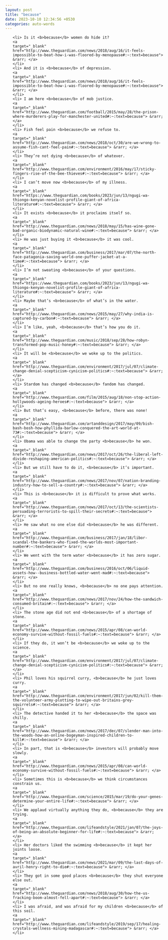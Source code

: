 ```yaml
---
layout: post
title: "because"
date: 2023-10-10 12:34:56 +0530
categories: auto-words
---
```

<ol>

    <li> Is it <b>because</b> women do hide it?
    <a 
    target="_blank" 
    href="http://www.theguardian.com/news/2018/aug/16/it-feels-impossible-to-beat-how-i-was-floored-by-menopause#:~:text=because"> &rarr; </a>
    </li>
    <li> And it is <b>because</b> of depression.
    <a 
    target="_blank" 
    href="http://www.theguardian.com/news/2018/aug/16/it-feels-impossible-to-beat-how-i-was-floored-by-menopause#:~:text=because"> &rarr; </a>
    </li>
    <li> I am here <b>because</b> of mob justice.
    <a 
    target="_blank" 
    href="http://www.theguardian.com/football/2015/may/28/the-prison-where-murderers-play-for-manchester-united#:~:text=because"> &rarr; </a>
    </li>
    <li> Fish feel pain <b>because</b> we refuse to.
    <a 
    target="_blank" 
    href="http://www.theguardian.com/news/2018/oct/30/are-we-wrong-to-assume-fish-cant-feel-pain#:~:text=because"> &rarr; </a>
    </li>
    <li> They’re not dying <b>because</b> of whatever.
    <a 
    target="_blank" 
    href="http://www.theguardian.com/environment/2016/may/17/sticky-fingers-rise-of-the-bee-thieves#:~:text=because"> &rarr; </a>
    </li>
    <li> I can’t move now <b>because</b> of my illness.
    <a 
    target="_blank" 
    href="https://www.theguardian.com/books/2023/jun/13/ngugi-wa-thiongo-kenyan-novelist-profile-giant-of-africa-literature#:~:text=because"> &rarr; </a>
    </li>
    <li> It exists <b>because</b> it proclaims itself so.
    <a 
    target="_blank" 
    href="http://www.theguardian.com/news/2018/may/15/has-wine-gone-bad-organic-biodynamic-natural-wine#:~:text=because"> &rarr; </a>
    </li>
    <li> He was just buying it <b>because</b> it was cool.
    <a 
    target="_blank" 
    href="http://www.theguardian.com/business/2017/mar/07/the-north-face-patagonia-saving-world-one-puffer-jacket-at-a-time#:~:text=because"> &rarr; </a>
    </li>
    <li> I’m not sweating <b>because</b> of your questions.
    <a 
    target="_blank" 
    href="https://www.theguardian.com/books/2023/jun/13/ngugi-wa-thiongo-kenyan-novelist-profile-giant-of-africa-literature#:~:text=because"> &rarr; </a>
    </li>
    <li> Maybe that’s <b>because</b> of what’s in the water.
    <a 
    target="_blank" 
    href="http://www.theguardian.com/news/2015/may/27/why-india-is-captured-by-carbon#:~:text=because"> &rarr; </a>
    </li>
    <li> I’m like, yeah, <b>because</b> that’s how you do it.
    <a 
    target="_blank" 
    href="http://www.theguardian.com/music/2018/sep/28/how-robyn-transformed-pop-music-honey#:~:text=because"> &rarr; </a>
    </li>
    <li> It will be <b>because</b> we woke up to the politics.
    <a 
    target="_blank" 
    href="http://www.theguardian.com/environment/2017/jul/07/climate-change-denial-scepticism-cynicism-politics#:~:text=because"> &rarr; </a>
    </li>
    <li> Stardom has changed <b>because</b> fandom has changed.
    <a 
    target="_blank" 
    href="http://www.theguardian.com/film/2015/aug/18/non-stop-action-hollywoods-ageing-heroes#:~:text=because"> &rarr; </a>
    </li>
    <li> But that’s easy, <b>because</b> before, there was none!
    <a 
    target="_blank" 
    href="http://www.theguardian.com/artanddesign/2017/may/09/bish-bash-bosh-how-phyllida-barlow-conquered-the-art-world-at-73#:~:text=because"> &rarr; </a>
    </li>
    <li> Obama was able to change the party <b>because</b> he won.
    <a 
    target="_blank" 
    href="http://www.theguardian.com/news/2017/oct/26/the-liberal-left-divide-reshaping-american-politics#:~:text=because"> &rarr; </a>
    </li>
    <li> But we still have to do it, <b>because</b> it’s important.
    <a 
    target="_blank" 
    href="http://www.theguardian.com/news/2017/nov/07/nation-branding-industry-how-to-sell-a-country#:~:text=because"> &rarr; </a>
    </li>
    <li> This is <b>because</b> it is difficult to prove what works.
    <a 
    target="_blank" 
    href="http://www.theguardian.com/news/2017/oct/13/the-scientists-persuading-terrorists-to-spill-their-secrets#:~:text=because"> &rarr; </a>
    </li>
    <li> He saw what no one else did <b>because</b> he was different.
    <a 
    target="_blank" 
    href="http://www.theguardian.com/business/2017/jan/18/libor-scandal-the-bankers-who-fixed-the-worlds-most-important-number#:~:text=because"> &rarr; </a>
    </li>
    <li> We went with the term water <b>because</b> it has zero sugar.
    <a 
    target="_blank" 
    href="http://www.theguardian.com/business/2016/oct/06/liquid-assets-how--business-bottled-water-went-mad#:~:text=because"> &rarr; </a>
    </li>
    <li> But no one really knows, <b>because</b> no one pays attention.
    <a 
    target="_blank" 
    href="http://www.theguardian.com/news/2017/nov/24/how-the-sandwich-consumed-britain#:~:text=because"> &rarr; </a>
    </li>
    <li> The stone age did not end <b>because</b> of a shortage of stone.
    <a 
    target="_blank" 
    href="http://www.theguardian.com/news/2015/apr/08/can-world-economy-survive-without-fossil-fuels#:~:text=because"> &rarr; </a>
    </li>
    <li> If they do, it won’t be <b>because</b> we woke up to the science.
    <a 
    target="_blank" 
    href="http://www.theguardian.com/environment/2017/jul/07/climate-change-denial-scepticism-cynicism-politics#:~:text=because"> &rarr; </a>
    </li>
    <li> Phil loves his squirrel curry, <b>because</b> he just loves curry.
    <a 
    target="_blank" 
    href="http://www.theguardian.com/environment/2017/jun/02/kill-them-the-volunteer-army-plotting-to-wipe-out-britains-grey-squirrels#:~:text=because"> &rarr; </a>
    </li>
    <li> The detective handed it to her <b>because</b> the space was chilly.
    <a 
    target="_blank" 
    href="http://www.theguardian.com/news/2017/dec/07/slender-man-into-the-woods-how-an-online-bogeyman-inspired-children-to-kill#:~:text=because"> &rarr; </a>
    </li>
    <li> In part, that is <b>because</b> investors will probably move slowly.
    <a 
    target="_blank" 
    href="http://www.theguardian.com/news/2015/apr/08/can-world-economy-survive-without-fossil-fuels#:~:text=because"> &rarr; </a>
    </li>
    <li> Sometimes this is <b>because</b> we think circumstances constrain us.
    <a 
    target="_blank" 
    href="http://www.theguardian.com/science/2015/mar/19/do-your-genes-determine-your-entire-life#:~:text=because"> &rarr; </a>
    </li>
    <li> We applaud virtually anything they do, <b>because</b> they are trying.
    <a 
    target="_blank" 
    href="http://www.theguardian.com/lifeandstyle/2021/jan/07/the-joys-of-being-an-absolute-beginner-for-life#:~:text=because"> &rarr; </a>
    </li>
    <li> Her doctors liked the swimming <b>because</b> it kept her joints loose.
    <a 
    target="_blank" 
    href="http://www.theguardian.com/news/2021/mar/09/the-last-days-of-avril-henry-right-to-die#:~:text=because"> &rarr; </a>
    </li>
    <li> They got in some good places <b>because</b> they shut everyone else out.
    <a 
    target="_blank" 
    href="http://www.theguardian.com/news/2018/aug/30/how-the-us-fracking-boom-almost-fell-apart#:~:text=because"> &rarr; </a>
    </li>
    <li> I was afraid, and was afraid for my children <b>because</b> of this soil.
    <a 
    target="_blank" 
    href="http://www.theguardian.com/lifeandstyle/2019/sep/17/healing-crystals-wellness-mining-madagascar#:~:text=because"> &rarr; </a>
    </li>